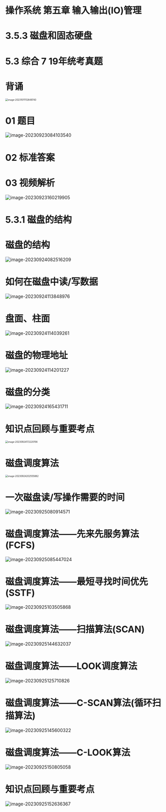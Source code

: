 # 操作系统 第五章 输入输出(IO)管理



# 3.5.3 磁盘和固态硬盘



# 5.3 综合 7 19年统考真题



# 背诵

<img src="https://cvp.oss-cn-shanghai.aliyuncs.com/picgo/202310111128946.png" alt="image-20231011112849740" style="zoom: 50%;" />



# 01 题目

![image-20230923084103540](https://cvp.oss-cn-shanghai.aliyuncs.com/picgo/202309230841673.png)



# 02 标准答案





# 03 视频解析

![image-20230923160219905](https://cvp.oss-cn-shanghai.aliyuncs.com/picgo/202309231602567.png)



# 5.3.1 磁盘的结构



# 磁盘的结构

![image-20230924082516209](https://cvp.oss-cn-shanghai.aliyuncs.com/picgo/202309240825924.png)



# 如何在磁盘中读/写数据

![image-20230924113848976](https://cvp.oss-cn-shanghai.aliyuncs.com/picgo/202309241138216.png)



# 盘面、柱面

![image-20230924114039261](https://cvp.oss-cn-shanghai.aliyuncs.com/picgo/202309241140411.png)



# 磁盘的物理地址

![image-20230924114201227](https://cvp.oss-cn-shanghai.aliyuncs.com/picgo/202309241142438.png)



# 磁盘的分类

![image-20230924165431711](https://cvp.oss-cn-shanghai.aliyuncs.com/picgo/202309241654041.png)



# 知识点回顾与重要考点

<img src="https://cvp.oss-cn-shanghai.aliyuncs.com/picgo/202309241722309.png" alt="image-20230924172220156" style="zoom: 50%;" />



# 磁盘调度算法

<img src="https://cvp.oss-cn-shanghai.aliyuncs.com/picgo/202309242025972.png" alt="image-20230924202555882" style="zoom:50%;" />



# 一次磁盘读/写操作需要的时间

![image-20230925080914571](https://cvp.oss-cn-shanghai.aliyuncs.com/picgo/202309250809583.png)



# 磁盘调度算法——先来先服务算法(FCFS)

![image-20230925085447024](https://cvp.oss-cn-shanghai.aliyuncs.com/picgo/202309250854321.png)



# 磁盘调度算法——最短寻找时间优先(SSTF)

![image-20230925103505868](https://cvp.oss-cn-shanghai.aliyuncs.com/picgo/202309251035309.png)



# 磁盘调度算法——扫描算法(SCAN)

![image-20230925144632037](https://cvp.oss-cn-shanghai.aliyuncs.com/picgo/202309251446396.png)



# 磁盘调度算法——LOOK调度算法

![image-20230925125710826](https://cvp.oss-cn-shanghai.aliyuncs.com/picgo/202309251257013.png)



# 磁盘调度算法——C-SCAN算法(循环扫描算法)

![image-20230925145600322](https://cvp.oss-cn-shanghai.aliyuncs.com/picgo/202309251456664.png)



# 磁盘调度算法——C-LOOK算法

![image-20230925150805058](https://cvp.oss-cn-shanghai.aliyuncs.com/picgo/202309251508242.png)



# 知识点回顾与重要考点

![image-20230925152636367](https://cvp.oss-cn-shanghai.aliyuncs.com/picgo/202309251526553.png)
